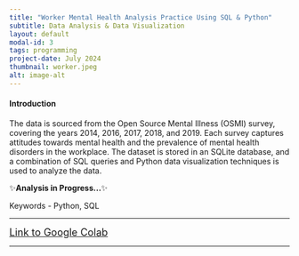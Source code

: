 ```yaml
---
title: "Worker Mental Health Analysis Practice Using SQL & Python"
subtitle: Data Analysis & Data Visualization
layout: default
modal-id: 3
tags: programming
project-date: July 2024
thumbnail: worker.jpeg
alt: image-alt
---
```


<html>
<head>
    <meta name="viewport" content="width=device-width, initial-scale=1.0">
</head>
<body>
    <h4>Introduction</h4>
    <p>The data is sourced from the Open Source Mental Illness (OSMI) survey, covering the years 2014, 2016, 2017, 2018, and 2019. Each survey captures attitudes towards mental health and the prevalence of mental health disorders in the workplace. The dataset is stored in an SQLite database, and a combination of SQL queries and Python data visualization techniques is used to analyze the data.</p>
    <p>&#x2728;<b>Analysis in Progress...</b>&#x2728;</p>
    <p>Keywords - Python, SQL</p>
    <hr class="star-primary">
    <a href="https://colab.research.google.com/drive/1RfEh3ZDjwzFe1NNf57T8lPJEs31lbNwO?usp=sharing" target="_blank" style="font-size: 18px;">Link to Google Colab</a>
    <hr class="star-primary">
    
</body>
</html>